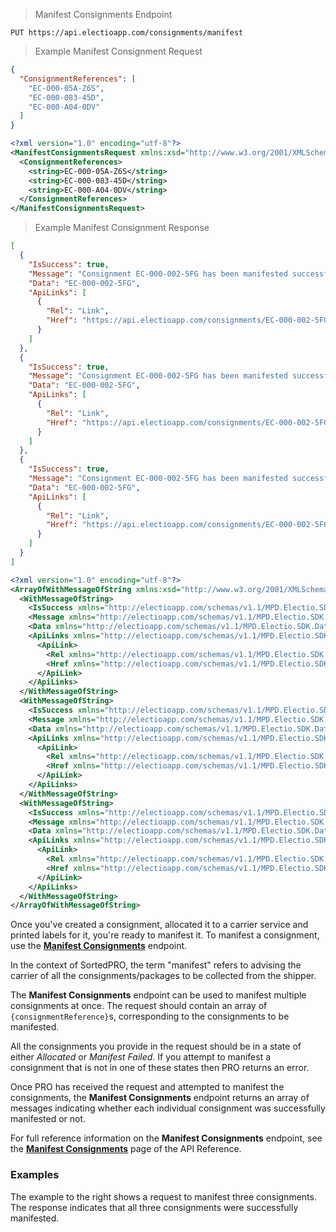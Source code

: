> Manifest Consignments Endpoint
```
PUT https://api.electioapp.com/consignments/manifest
```
> Example Manifest Consignment Request

```json
{
  "ConsignmentReferences": [
    "EC-000-05A-Z6S",
    "EC-000-083-45D",
    "EC-000-A04-0DV"
  ]
}
```
```xml
<?xml version="1.0" encoding="utf-8"?>
<ManifestConsignmentsRequest xmlns:xsd="http://www.w3.org/2001/XMLSchema" xmlns:xsi="http://www.w3.org/2001/XMLSchema-instance" xmlns="http://electioapp.com/schemas/v1.1/MPD.Electio.SDK.DataTypes.Consignments">
  <ConsignmentReferences>
    <string>EC-000-05A-Z6S</string>
    <string>EC-000-083-45D</string>
    <string>EC-000-A04-0DV</string>
  </ConsignmentReferences>
</ManifestConsignmentsRequest>
```

> Example Manifest Consignment Response

```json
[
  {
    "IsSuccess": true,
    "Message": "Consignment EC-000-002-5FG has been manifested successfully.",
    "Data": "EC-000-002-5FG",
    "ApiLinks": [
      {
        "Rel": "Link",
        "Href": "https://api.electioapp.com/consignments/EC-000-002-5FG"
      }
    ]
  },
  {
    "IsSuccess": true,
    "Message": "Consignment EC-000-002-5FG has been manifested successfully.",
    "Data": "EC-000-002-5FG",
    "ApiLinks": [
      {
        "Rel": "Link",
        "Href": "https://api.electioapp.com/consignments/EC-000-002-5FG"
      }
    ]
  },
  {
    "IsSuccess": true,
    "Message": "Consignment EC-000-002-5FG has been manifested successfully.",
    "Data": "EC-000-002-5FG",
    "ApiLinks": [
      {
        "Rel": "Link",
        "Href": "https://api.electioapp.com/consignments/EC-000-002-5FG"
      }
    ]
  }
]
```
```xml
<?xml version="1.0" encoding="utf-8"?>
<ArrayOfWithMessageOfString xmlns:xsd="http://www.w3.org/2001/XMLSchema" xmlns:xsi="http://www.w3.org/2001/XMLSchema-instance">
  <WithMessageOfString>
    <IsSuccess xmlns="http://electioapp.com/schemas/v1.1/MPD.Electio.SDK.DataTypes.Consignments">true</IsSuccess>
    <Message xmlns="http://electioapp.com/schemas/v1.1/MPD.Electio.SDK.DataTypes.Consignments">Consignment EC-000-002-5FG has been manifested successfully.</Message>
    <Data xmlns="http://electioapp.com/schemas/v1.1/MPD.Electio.SDK.DataTypes.Consignments">EC-000-002-5FG</Data>
    <ApiLinks xmlns="http://electioapp.com/schemas/v1.1/MPD.Electio.SDK.DataTypes.Consignments">
      <ApiLink>
        <Rel xmlns="http://electioapp.com/schemas/v1.1/MPD.Electio.SDK.DataTypes.Common">Link</Rel>
        <Href xmlns="http://electioapp.com/schemas/v1.1/MPD.Electio.SDK.DataTypes.Common">https://api.electioapp.com/consignments/EC-000-002-5FG</Href>
      </ApiLink>
    </ApiLinks>
  </WithMessageOfString>
  <WithMessageOfString>
    <IsSuccess xmlns="http://electioapp.com/schemas/v1.1/MPD.Electio.SDK.DataTypes.Consignments">true</IsSuccess>
    <Message xmlns="http://electioapp.com/schemas/v1.1/MPD.Electio.SDK.DataTypes.Consignments">Consignment EC-000-002-5FG has been manifested successfully.</Message>
    <Data xmlns="http://electioapp.com/schemas/v1.1/MPD.Electio.SDK.DataTypes.Consignments">EC-000-002-5FG</Data>
    <ApiLinks xmlns="http://electioapp.com/schemas/v1.1/MPD.Electio.SDK.DataTypes.Consignments">
      <ApiLink>
        <Rel xmlns="http://electioapp.com/schemas/v1.1/MPD.Electio.SDK.DataTypes.Common">Link</Rel>
        <Href xmlns="http://electioapp.com/schemas/v1.1/MPD.Electio.SDK.DataTypes.Common">https://api.electioapp.com/consignments/EC-000-002-5FG</Href>
      </ApiLink>
    </ApiLinks>
  </WithMessageOfString>
  <WithMessageOfString>
    <IsSuccess xmlns="http://electioapp.com/schemas/v1.1/MPD.Electio.SDK.DataTypes.Consignments">true</IsSuccess>
    <Message xmlns="http://electioapp.com/schemas/v1.1/MPD.Electio.SDK.DataTypes.Consignments">Consignment EC-000-002-5FG has been manifested successfully.</Message>
    <Data xmlns="http://electioapp.com/schemas/v1.1/MPD.Electio.SDK.DataTypes.Consignments">EC-000-002-5FG</Data>
    <ApiLinks xmlns="http://electioapp.com/schemas/v1.1/MPD.Electio.SDK.DataTypes.Consignments">
      <ApiLink>
        <Rel xmlns="http://electioapp.com/schemas/v1.1/MPD.Electio.SDK.DataTypes.Common">Link</Rel>
        <Href xmlns="http://electioapp.com/schemas/v1.1/MPD.Electio.SDK.DataTypes.Common">https://api.electioapp.com/consignments/EC-000-002-5FG</Href>
      </ApiLink>
    </ApiLinks>
  </WithMessageOfString>    
</ArrayOfWithMessageOfString>
```

Once you've created a consignment, allocated it to a carrier service and printed labels for it, you're ready to manifest it. To manifest a consignment, use the **[Manifest Consignments](https://docs.electioapp.com/#/api/ManifestConsignments)** endpoint.

<aside class="info">
  In the context of SortedPRO, the term "manifest" refers to advising the carrier of all the consignments/packages to be collected from the shipper.
</aside>

The **Manifest Consignments** endpoint can be used to manifest multiple consignments at once. The request should contain an array of `{consignmentReference}`s, corresponding to the consignments to be manifested. 

All the consignments you provide in the request should be in a state of either _Allocated_ or _Manifest Failed_. If you attempt to manifest a consignment that is not in one of these states then PRO returns an error.

Once PRO has received the request and attempted to manifest the consignments, the **Manifest Consignments** endpoint returns an array of messages indicating whether each individual consignment was successfully manifested or not.

<aside class="note">
  For full reference information on the <strong>Manifest Consignments</strong> endpoint, see the <strong><a href="https://docs.electioapp.com/#/api/ManifestConsignments">Manifest Consignments</a></strong> page of the API Reference. 
</aside>

### Examples

The example to the right shows a request to manifest three consignments. The response indicates that all three consignments were successfully manifested.